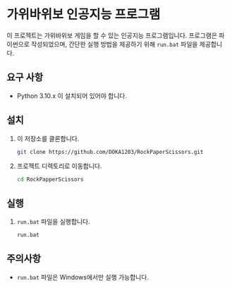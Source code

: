 # 가위바위보 인공지능 프로그램

이 프로젝트는 가위바위보 게임을 할 수 있는 인공지능 프로그램입니다. 프로그램은 파이썬으로 작성되었으며, 간단한 실행 방법을 제공하기 위해 `run.bat` 파일을 제공합니다.

## 요구 사항

- Python 3.10.x 이 설치되어 있어야 합니다.

## 설치

1. 이 저장소를 클론합니다.

    ```bash
    git clone https://github.com/DOKA1203/RockPaperScissors.git
    ```

2. 프로젝트 디렉토리로 이동합니다.

    ```bash
    cd RockPapperScissors
    ```

## 실행

1. `run.bat` 파일을 실행합니다.

    ```bash
    run.bat
    ```


## 주의사항

- `run.bat` 파일은 Windows에서만 실행 가능합니다.
